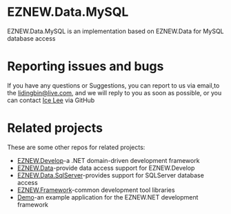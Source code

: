 # EZNEW.Data.MySQL

EZNEW.Data.MySQL is an implementation based on EZNEW.Data for MySQL database access

# Reporting issues and bugs

If you have any questions or Suggestions, you can report to us via email,to the lidingbin@live.com, and we will reply to you as soon as possible, or you can contact [Ice Lee](https://github.com/lidingbin) via GitHub

# Related projects

These are some other repos for related projects:

  * [EZNEW.Develop](https://github.com/eznew-net/EZNEW.Develop)-a .NET domain-driven development framework
  * [EZNEW.Data](https://github.com/eznew-net/EZNEW.Data)-provide data access support for EZNEW.Develop
  * [EZNEW.Data.SqlServer](https://github.com/eznew-net/EZNEW.Data.MySQL)-provides support for SQLServer database access
  * [EZNEW.Framework](https://github.com/eznew-net/EZNEW.Framework)-common development tool libraries
  * [Demo](https://github.com/eznew-net/Demo)-an example application for the EZNEW.NET development framework
